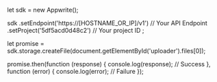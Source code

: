 let sdk = new Appwrite();

sdk
    .setEndpoint('https://[HOSTNAME_OR_IP]/v1') // Your API Endpoint
    .setProject('5df5acd0d48c2') // Your project ID
;

let promise = sdk.storage.createFile(document.getElementById('uploader').files[0]);

promise.then(function (response) {
    console.log(response); // Success
}, function (error) {
    console.log(error); // Failure
});